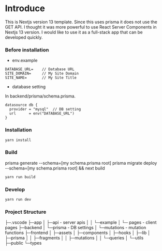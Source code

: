 # Introduce

This is Nextjs version 13 template.
Since this uses prisma it does not use the GET API.
I thought it was more powerful to use React Server Components in Nextjs 13 version.
I would like to use it as a full-stack app that can be developed quickly.

### Before installation

- env.example

```
DATABASE_URL=    // Database URL
SITE_DOMAIN=     // My Site Domain
SITE_NAME=       // My Site Title
```

- database setting

In backend/prisma/schema.prisma.

```
datasource db {
  provider = "mysql"  // DB setting
  url      = env("DATABASE_URL")
}
```

### Installation

```sh
yarn install
```

### Build

prisma generate --schema=[my schema.prisma root] prisma migrate deploy --schema=[my schema.prisma root] && next build

```sh
yarn run build
```

### Develop

```sh
yarn run dev
```

### Project Structure

├─.vscode
├─app
│ ├─api - server apis
│ │ └─example
│ └─ pages - client pages
├─backend
│ └─prisma - DB settings
│ └─mutations - mutation functions
├─frontend
│ ├─assets
│ ├─components
│ ├─hooks
│ ├─lib
│ ├─prisma
│ │ ├─fragments
│ │ ├─mutations
│ │ └─queries
│ └─utils
├─public
└─types
